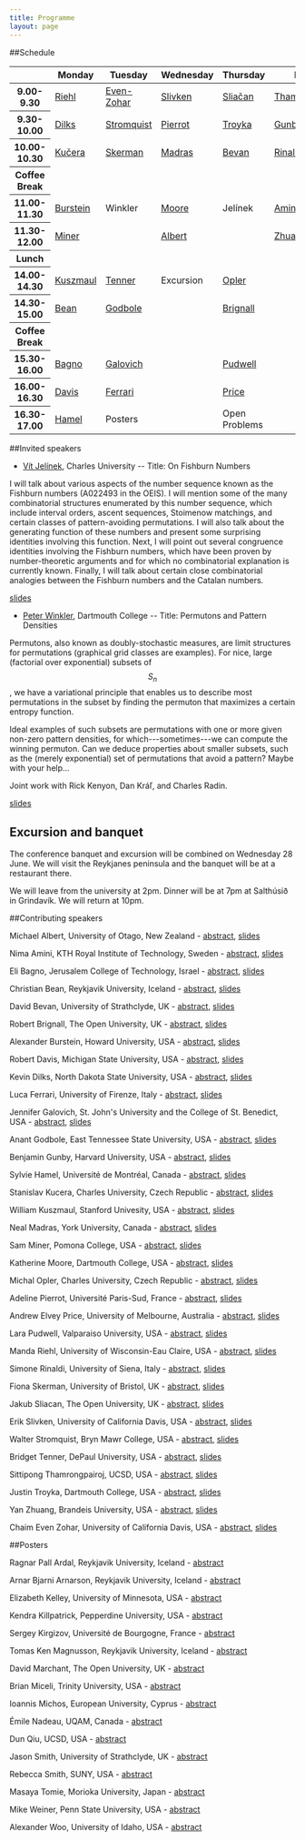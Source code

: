 ```yaml
---
title: Programme
layout: page
---
```


##Schedule

<table class="schedule">
  <thead>
    <tr>
      <th>&nbsp;</th>
      <th>Monday</th>
      <th>Tuesday</th>
      <th>Wednesday</th>
      <th>Thursday</th>
      <th>Friday</th>
    </tr>
  </thead>
  <tbody>
    <tr>
      <th>9.00-9.30</th>
      <td><a href="/assets/pdf/abstracts/talks/manda_riehl.pdf">Riehl</a></td>
      <td><a href="/assets/pdf/abstracts/talks/chaim_even_zohar.pdf">Even-Zohar</a></td>
      <td><a href="/assets/pdf/abstracts/talks/erik_slivken.pdf">Slivken</a></td>
      <td><a href="/assets/pdf/abstracts/talks/jakub_sliacan.pdf">Sliačan</a></td>
      <td><a href="/assets/pdf/abstracts/talks/sittipong_thamrongpairoj.pdf">Thamrongpairoj</a></td>
    </tr>
    <tr>
      <th>9.30-10.00</th>
      <td><a href="/assets/pdf/abstracts/talks/kevin_dilks.pdf">Dilks</a></td>
      <td><a href="/assets/pdf/abstracts/talks/walter_stromquist.pdf">Stromquist</a></td>
      <td><a href="/assets/pdf/abstracts/talks/adeline_pierrot.pdf">Pierrot</a></td>
      <td><a href="/assets/pdf/abstracts/talks/justin_troyka.pdf">Troyka</a></td>
      <td><a href="/assets/pdf/abstracts/talks/benjamin_gunby.pdf">Gunby</a></td>
    </tr>
    <tr>
      <th>10.00-10.30</th>
      <td><a href="/assets/pdf/abstracts/talks/stanislav_kucera.pdf">Kučera</a></td>
      <td><a href="/assets/pdf/abstracts/talks/fiona_skerman.pdf">Skerman</a></td>
      <td><a href="/assets/pdf/abstracts/talks/neal_madras.pdf">Madras</a></td>
      <td><a href="/assets/pdf/abstracts/talks/david_bevan.pdf">Bevan</a></td>
      <td><a href="/assets/pdf/abstracts/talks/simone_rinaldi.pdf">Rinaldi</a></td>
    </tr>
    <tr>
      <th>Coffee Break</th>
      <td>&nbsp;</td>
      <td>&nbsp;</td>
      <td>&nbsp;</td>
      <td>&nbsp;</td>
      <td>&nbsp;</td>
    </tr>
    <tr>
      <th>11.00-11.30</th>
      <td><a href="/assets/pdf/abstracts/talks/alexander_burstein.pdf">Burstein</a></td>
      <td class="bottom-clear">Winkler</td>
      <td><a href="/assets/pdf/abstracts/talks/katherine_moore.pdf">Moore</a></td>
      <td class="bottom-clear">Jelínek</td>
      <td><a href="/assets/pdf/abstracts/talks/nima_amini.pdf">Amini</a></td>
    </tr>
    <tr>
      <th>11.30-12.00</th>
      <td><a href="/assets/pdf/abstracts/talks/sam_miner.pdf">Miner</a></td>
      <td class="top-clear">&nbsp;</td>
      <td><a href="/assets/pdf/abstracts/talks/michael_albert.pdf">Albert</a></td>
      <td class="top-clear">&nbsp;</td>
      <td><a href="/assets/pdf/abstracts/talks/yan_zhuang.pdf">Zhuang</a></td>
    </tr>
    <tr>
      <th>Lunch</th>
      <td>&nbsp;</td>
      <td>&nbsp;</td>
      <td>&nbsp;</td>
      <td>&nbsp;</td>
      <td class="bottom-clear">&nbsp;</td>
    </tr>
    <tr>
      <th>14.00-14.30</th>
      <td><a href="/assets/pdf/abstracts/talks/william_kuszmaul.pdf">Kuszmaul</a></td>
      <td><a href="/assets/pdf/abstracts/talks/bridget_tenner.pdf">Tenner</a></td>
      <td class="bottom-clear">Excursion</td>
      <td><a href="/assets/pdf/abstracts/talks/michal_opler.pdf">Opler</a></td>
      <td class="bottom-clear top-clear">&nbsp;</td>
    </tr>
    <tr>
      <th>14.30-15.00</th>
      <td><a href="/assets/pdf/abstracts/talks/christian_bean.pdf">Bean</a></td>
      <td><a href="/assets/pdf/abstracts/talks/anant_godbole.pdf">Godbole</a></td>
      <td class="bottom-clear top-clear">&nbsp;</td>
      <td><a href="/assets/pdf/abstracts/talks/robert_brignall.pdf">Brignall</a></td>
      <td class="bottom-clear top-clear">&nbsp;</td>
    </tr>
    <tr>
      <th>Coffee Break</th>
      <td>&nbsp;</td>
      <td>&nbsp;</td>
      <td class="bottom-clear top-clear">&nbsp;</td>
      <td>&nbsp;</td>
      <td class="bottom-clear top-clear">&nbsp;</td>
    </tr>
    <tr>
      <th>15.30-16.00</th>
      <td><a href="/assets/pdf/abstracts/talks/eli_bagno.pdf">Bagno</a></td>
      <td><a href="/assets/pdf/abstracts/talks/jennifer_galovich.pdf">Galovich</a></td>
      <td class="bottom-clear top-clear">&nbsp;</td>
      <td><a href="/assets/pdf/abstracts/talks/lara_pudwell.pdf">Pudwell</a></td>
      <td class="bottom-clear top-clear">&nbsp;</td>
    </tr>
    <tr>
      <th>16.00-16.30</th>
      <td><a href="/assets/pdf/abstracts/talks/robert_davis.pdf">Davis</a></td>
      <td><a href="/assets/pdf/abstracts/talks/luca_ferrari.pdf">Ferrari</a></td>
      <td class="bottom-clear top-clear">&nbsp;</td>
      <td><a href="/assets/pdf/abstracts/talks/andrew_elvey_price.pdf">Price</a></td>
      <td class="bottom-clear top-clear">&nbsp;</td>
    </tr>
    <tr>
      <th>16.30-17.00</th>
      <td><a href="/assets/pdf/abstracts/talks/sylvie_hamel.pdf">Hamel</a></td>
      <td class="bottom-clear">Posters</td>
      <td class="bottom-clear top-clear">&nbsp;</td>
      <td class="bottom-clear">Open Problems</td>
      <td class="bottom-clear top-clear">&nbsp;</td>
    </tr>
  </tbody>
</table>

##Invited speakers

- [Vít Jelínek][VJelinek], Charles University
-- Title: On Fishburn Numbers

I will talk about various aspects of the number sequence known as the Fishburn numbers (A022493 in the OEIS). I will mention some of the many combinatorial structures enumerated by this number sequence, which include interval orders, ascent sequences, Stoimenow matchings, and certain classes of pattern-avoiding permutations. I will also talk about the generating function of these numbers and present some surprising identities involving this function. Next, I will point out several congruence identities involving the Fishburn numbers, which have been proven by number-theoretic arguments and for which no combinatorial explanation is currently known. Finally, I will talk about certain close combinatorial analogies between the Fishburn numbers and the Catalan numbers.

[slides][vit_jelinek_slides]

- [Peter Winkler][PWinkler], Dartmouth College
--  Title: Permutons and Pattern Densities

Permutons, also known as doubly-stochastic measures, are
limit structures for permutations (graphical grid classes are examples).
For nice, large (factorial over exponential) subsets of $$S_n$$, we have a
variational principle that enables us to describe most permutations in
the subset by finding the permuton that maximizes a certain entropy function.


Ideal examples of such subsets are permutations with one or more
given non-zero pattern densities, for which---sometimes---we can compute
the winning permuton.  Can we deduce properties about smaller subsets,
such as the (merely exponential) set of permutations that avoid a pattern?
Maybe with your help...

Joint work with Rick Kenyon, Dan Kráľ, and Charles Radin.

[slides][peter_winkler_slides]


## Excursion and banquet

The conference banquet and excursion will be combined on Wednesday 28 June. We
will visit the Reykjanes peninsula and the banquet will be at a restaurant
there.

We will leave from the university at 2pm. Dinner will be at 7pm at Salthúsið in
Grindavík. We will return at 10pm.

##Contributing speakers

Michael Albert, University of Otago, New Zealand - [abstract][michael_albert], [slides][michael_albert_slides]

Nima Amini, KTH Royal Institute of Technology, Sweden - [abstract][nima_amini], [slides][nima_amini_slides]

Eli Bagno, Jerusalem College of Technology, Israel - [abstract][eli_bagno], [slides][eli_bagno_slides]

Christian Bean, Reykjavik University, Iceland - [abstract][christian_bean], [slides][christian_bean_slides]

David Bevan, University of Strathclyde, UK - [abstract][david_bevan], [slides][david_bevan_slides]

Robert Brignall, The Open University, UK - [abstract][robert_brignall], [slides][robert_brignall_slides]

Alexander Burstein, Howard University, USA - [abstract][alexander_burstein], [slides][alexander_burstein_slides]

Robert Davis, Michigan State University, USA - [abstract][robert_davis], [slides][robert_davis_slides]

Kevin Dilks, North Dakota State University, USA - [abstract][kevin_dilks], [slides][kevin_dilks_slides]

Luca Ferrari, University of Firenze, Italy - [abstract][luca_ferrari], [slides][luca_ferrari_slides]

Jennifer Galovich, St. John's University and the College of St. Benedict, USA - [abstract][jennifer_galovich], [slides][jennifer_galovich_slides]

Anant Godbole, East Tennessee State University, USA - [abstract][anant_godbole], [slides][anant_godbole_slides]

Benjamin Gunby, Harvard University, USA - [abstract][benjamin_gunby], [slides][benjamin_gunby_slides]

Sylvie Hamel, Université de Montréal, Canada - [abstract][sylvie_hamel], [slides][sylvie_hamel_slides]

Stanislav Kucera, Charles University, Czech Republic - [abstract][stanislav_kucera], [slides][stanislav_kucera_slides]

William Kuszmaul, Stanford Univesity, USA - [abstract][william_kuszmaul], [slides][william_kuszmaul_slides]

Neal Madras, York University, Canada - [abstract][neal_madras], [slides][neal_madras_slides]

Sam Miner, Pomona College, USA - [abstract][sam_miner], [slides][sam_miner_slides]

Katherine Moore, Dartmouth College, USA - [abstract][katherine_moore], [slides][katherine_moore_slides]

Michal Opler, Charles University, Czech Republic - [abstract][michal_opler], [slides][michal_opler_slides]

Adeline Pierrot, Université Paris-Sud, France - [abstract][adeline_pierrot], [slides][adeline_pierrot_slides]

Andrew Elvey Price, University of Melbourne, Australia - [abstract][andrew_elvey_price], [slides][andrew_elvey_price_slides]

Lara Pudwell, Valparaiso University, USA - [abstract][lara_pudwell], [slides][lara_pudwell_slides]

Manda Riehl, University of Wisconsin-Eau Claire, USA - [abstract][manda_riehl], [slides][manda_riehl_slides]

Simone Rinaldi, University of Siena, Italy - [abstract][simone_rinaldi], [slides][simone_rinaldi_slides]

Fiona Skerman, University of Bristol, UK - [abstract][fiona_skerman], [slides][fiona_skerman_slides]

Jakub Sliacan, The Open University, UK - [abstract][jakub_sliacan], [slides][jakub_sliacan_slides]

Erik Slivken, University of California Davis, USA - [abstract][erik_slivken], [slides][erik_slivken_slides]

Walter Stromquist, Bryn Mawr College, USA - [abstract][walter_stromquist], [slides][walter_stromquist_slides]

Bridget Tenner, DePaul University, USA - [abstract][bridget_tenner], [slides][bridget_tenner_slides]

Sittipong Thamrongpairoj, UCSD, USA - [abstract][sittipong_thamrongpairoj], [slides][sittipong_thamrongpairoj_slides]

Justin Troyka, Dartmouth College, USA - [abstract][justin_troyka], [slides][justin_troyka_slides]

Yan Zhuang, Brandeis University, USA - [abstract][yan_zhuang], [slides][yan_zhuang_slides]

Chaim Even Zohar, University of California Davis, USA - [abstract][chaim_even_zohar], [slides][chaim_even_zohar_slides]

##Posters

Ragnar Pall Ardal, Reykjavik University, Iceland - [abstract][ragnar_ardal]

Arnar Bjarni Arnarson, Reykjavik University, Iceland - [abstract][arnar_bjarni_arnarsson]

Elizabeth Kelley, University of Minnesota, USA - [abstract][elizabeth_kelley]

Kendra Killpatrick, Pepperdine University, USA - [abstract][kendra_killpatrick]

Sergey Kirgizov, Université de Bourgogne, France - [abstract][sergey_kirgizov]

Tomas Ken Magnusson, Reykjavik University, Iceland - [abstract][tomas_ken_magnusson]

David Marchant, The Open University, UK - [abstract][david_merchant]

Brian Miceli, Trinity University, USA - [abstract][brian_miceli]

Ioannis Michos, European University, Cyprus - [abstract][ioannis_michos]

Émile Nadeau, UQAM, Canada - [abstract][nadeau_emile]

Dun Qiu, UCSD, USA - [abstract][dan_qiu]

Jason Smith, University of Strathclyde, UK - [abstract][jason_smith]

Rebecca Smith, SUNY, USA - [abstract][rebecca_smith]

Masaya Tomie, Morioka University, Japan - [abstract][masaya_tomie]

Mike Weiner, Penn State University, USA - [abstract][mike_weiner]

Alexander Woo, University of Idaho, USA - [abstract][alexander_woo]

[PWinkler]: https://math.dartmouth.edu/~pw/
[VJelinek]: http://iuuk.mff.cuni.cz/~jelinek/

[adeline_pierrot]: /assets/pdf/abstracts/talks/adeline_pierrot.pdf
[alexander_burstein]: /assets/pdf/abstracts/talks/alexander_burstein.pdf
[anant_godbole]: /assets/pdf/abstracts/talks/anant_godbole.pdf
[andrew_elvey_price]: /assets/pdf/abstracts/talks/andrew_elvey_price.pdf
[benjamin_gunby]: /assets/pdf/abstracts/talks/benjamin_gunby.pdf
[bridget_tenner]: /assets/pdf/abstracts/talks/bridget_tenner.pdf
[chaim_even_zohar]: /assets/pdf/abstracts/talks/chaim_even_zohar.pdf
[christian_bean]: /assets/pdf/abstracts/talks/christian_bean.pdf
[david_bevan]: /assets/pdf/abstracts/talks/david_bevan.pdf
[robert_davis]: /assets/pdf/abstracts/talks/robert_davis.pdf
[eli_bagno]: /assets/pdf/abstracts/talks/eli_bagno.pdf
[erik_slivken]: /assets/pdf/abstracts/talks/erik_slivken.pdf
[fiona_skerman]: /assets/pdf/abstracts/talks/fiona_skerman.pdf
[jakub_sliacan]: /assets/pdf/abstracts/talks/jakub_sliacan.pdf
[jennifer_galovich]: /assets/pdf/abstracts/talks/jennifer_galovich.pdf
[justin_troyka]: /assets/pdf/abstracts/talks/justin_troyka.pdf
[katherine_moore]: /assets/pdf/abstracts/talks/katherine_moore.pdf
[kevin_dilks]: /assets/pdf/abstracts/talks/kevin_dilks.pdf
[lara_pudwell]: /assets/pdf/abstracts/talks/lara_pudwell.pdf
[luca_ferrari]: /assets/pdf/abstracts/talks/luca_ferrari.pdf
[manda_riehl]: /assets/pdf/abstracts/talks/manda_riehl.pdf
[michael_albert]: /assets/pdf/abstracts/talks/michael_albert.pdf
[michal_opler]: /assets/pdf/abstracts/talks/michal_opler.pdf
[neal_madras]: /assets/pdf/abstracts/talks/neal_madras.pdf
[nima_amini]: /assets/pdf/abstracts/talks/nima_amini.pdf
[robert_brignall]: /assets/pdf/abstracts/talks/robert_brignall.pdf
[sam_miner]: /assets/pdf/abstracts/talks/sam_miner.pdf
[simone_rinaldi]: /assets/pdf/abstracts/talks/simone_rinaldi.pdf
[sittipong_thamrongpairoj]: /assets/pdf/abstracts/talks/sittipong_thamrongpairoj.pdf
[stanislav_kucera]: /assets/pdf/abstracts/talks/stanislav_kucera.pdf
[sylvie_hamel]: /assets/pdf/abstracts/talks/sylvie_hamel.pdf
[walter_stromquist]: /assets/pdf/abstracts/talks/walter_stromquist.pdf
[william_kuszmaul]: /assets/pdf/abstracts/talks/william_kuszmaul.pdf
[yan_zhuang]: /assets/pdf/abstracts/talks/yan_zhuang.pdf

[alexander_woo]: /assets/pdf/abstracts/posters/alexander_woo.pdf
[brian_miceli]: /assets/pdf/abstracts/posters/brian_miceli.pdf
[dan_qiu]: /assets/pdf/abstracts/posters/dan_qiu.pdf
[david_merchant]: /assets/pdf/abstracts/posters/david_merchant.pdf
[elizabeth_kelley]: /assets/pdf/abstracts/posters/elizabeth_kelley.pdf
[ioannis_michos]: /assets/pdf/abstracts/posters/ioannis_michos.pdf
[jason_smith]: /assets/pdf/abstracts/posters/jason_smith.pdf
[kendra_killpatrick]: /assets/pdf/abstracts/posters/kendra_killpatrick.pdf
[masaya_tomie]: /assets/pdf/abstracts/posters/masaya_tomie.pdf
[mike_weiner]: /assets/pdf/abstracts/posters/mike_weiner.pdf
[nadeau_emile]: /assets/pdf/abstracts/posters/nadeau_emile.pdf
[rebecca_smith]: /assets/pdf/abstracts/posters/rebecca_smith.pdf
[sergey_kirgizov]: /assets/pdf/abstracts/posters/sergey_kirgizov.pdf
[arnar_bjarni_arnarsson]: /assets/pdf/abstracts/posters/arnar_bjarni_arnarsson.pdf
[ragnar_ardal]: /assets/pdf/abstracts/posters/ragnar_ardal.pdf
[tomas_ken_magnusson]: /assets/pdf/abstracts/posters/tomas_ken_magnusson.pdf

[alexander_burstein_slides]: /assets/pdf/slides/alexander_burstein.pdf
[kevin_dilks_slides]: /assets/pdf/slides/kevin_dilks.pdf
[manda_riehl_slides]: /assets/pdf/slides/manda_riehl.pdf
[sam_miner_slides]: /assets/pdf/slides/sam_miner.pdf
[stanislav_kucera_slides]: /assets/pdf/slides/stanislav_kucera.pdf
[eli_bagno_slides]: /assets/pdf/slides/eli_bagno.pdf
[robert_davis_slides]: /assets/pdf/slides/robert_davis.pdf
[sylvie_hamel_slides]: /assets/pdf/slides/sylvie_hamel.pdf
[william_kuszmaul_slides]: /assets/pdf/slides/william_kuszmaul.pdf
[peter_winkler_slides]: /assets/pdf/slides/peter_winkler.pdf
[walter_stromquist_slides]: /assets/pdf/slides/walter_stromquist.pdf
[fiona_skerman_slides]: /assets/pdf/slides/fiona_skerman.pdf
[anant_godbole_slides]: /assets/pdf/slides/anant_godbole.pdf
[jennifer_galovich_slides]: /assets/pdf/slides/jennifer_galovich.pdf
[bridget_tenner_slides]: /assets/pdf/slides/bridget_tenner.pdf
[luca_ferrari_slides]: /assets/pdf/slides/luca_ferrari.pdf
[michael_albert_slides]: /assets/pdf/slides/michael_albert.pdf
[vit_jelinek_slides]: /assets/pdf/slides/.pdf
[chaim_even_zohar_slides]: /assets/pdf/slides/chaim_even_zohar.pdf
[adeline_pierrot_slides]: /assets/pdf/slides/adeline_pierrot.pdf
[david_bevan_slides]: /assets/pdf/slides/david_bevan.pdf
[neal_madras_slides]: /assets/pdf/slides/neal_madras.pdf
[katherine_moore_slides]: /assets/pdf/slides/katherine_moore.pdf
[jakub_sliacan_slides]: /assets/pdf/slides/jakub_sliacan.pdf
[justin_troyka_slides]: /assets/pdf/slides/justin_troyka.pdf

[sittipong_thamrongpairoj_slides]: /assets/pdf/slides/sittipong_thamrongpairoj.pdf
[simone_rinaldi_slides]: /assets/pdf/slides/simone_rinaldi.pdf
[lara_pudwell_slides]: /assets/pdf/slides/lara_pudwell.pdf
[benjamin_gunby_slides]: /assets/pdf/slides/benjamin_gunby.pdf
[michal_opler_slides]: /assets/pdf/slides/michal_opler.pdf
[andrew_elvey_price_slides]: /assets/pdf/slides/andrew_elvey_price.pdf
[nima_amini_slides]: /assets/pdf/slides/nima_amini.pdf
[yan_zhuang_slides]: /assets/pdf/slides/yan_zhuang.pdf
[robert_brignall_slides]: /assets/pdf/slides/robert_brignall.pdf
[erik_slivken_slides]: /assets/pdf/slides/erik_slivken.pdf
[christian_bean_slides]: /assets/pdf/slides/christian_bean.pdf





<!-- [permpal]: /assets/pdf/posters/talks/permpal.txt


[shadingalg]: /assets/pdf/posters/talks/shadingalg.txt -->
